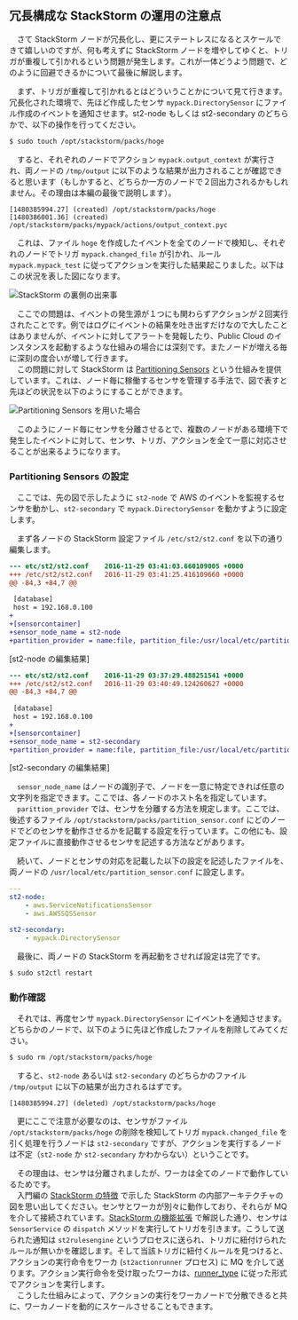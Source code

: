 ## 冗長構成な StackStorm の運用の注意点

　さて StackStorm ノードが冗長化し、更にステートレスになるとスケールできて嬉しいのですが、何も考えずに StackStorm ノードを増やしてゆくと、トリガが重複して引かれるという問題が発生します。これが一体どうよう問題で、どのように回避できるかについて最後に解説します。  

　まず、トリガが重複して引かれるとはどういうことかについて見て行きます。冗長化された環境で、先ほど作成したセンサ `mypack.DirectorySensor` にファイル作成のイベントを通知させます。st2-node もしくは st2-secondary のどちらかで、以下の操作を行ってください。  

```bash
$ sudo touch /opt/stackstorm/packs/hoge
```

　すると、それぞれのノードでアクション `mypack.output_context` が実行され、両ノードの `/tmp/output` に以下のような結果が出力されることが確認できると思います（もしかすると、どちらか一方のノードで２回出力されるかもしれません。その理由は本編の最後で説明します）。  

```
[1480385994.27] (created) /opt/stackstorm/packs/hoge
[1480386001.36] (created) /opt/stackstorm/packs/mypack/actions/output_context.pyc
```

　これは、ファイル `hoge` を作成したイベントを全てのノードで検知し、それぞれのノードでトリガ `mypack.changed_file` が引かれ、ルール `mypack.mypack_test` に従ってアクションを実行した結果起こりました。以下はこの状況を表した図になります。  

![StackStorm の裏側の出来事](p11)

　ここでの問題は、イベントの発生源が１つにも関わらずアクションが２回実行されたことです。例ではログにイベントの結果を吐き出すだけなので大したことはありませんが、イベントに対してアラートを発報したり、Public Cloud のインスタンスを起動するような仕組みの場合には深刻です。またノードが増える毎に深刻の度合いが増して行きます。  
　この問題に対して StackStorm は [Partitioning Sensors](https://docs.stackstorm.com/reference/sensor_partitioning.html) という仕組みを提供しています。これは、ノード毎に稼働するセンサを管理する手法で、図で表すと先ほどの状況を以下のようにすることができます。  

![Partitioning Sensors を用いた場合](p12)

　このようにノード毎にセンサを分離させるとで、複数のノードがある環境下で発生したイベントに対して、センサ、トリガ、アクションを全て一意に対応させることが出来るようになります。  

### Partitioning Sensors の設定
　ここでは、先の図で示したように `st2-node` で AWS のイベントを監視するセンサを動かし、`st2-secondary` で `mypack.DirectorySensor` を動かすように設定します。  

　まず各ノードの StackStorm 設定ファイル `/etc/st2/st2.conf` を以下の通り編集します。  

```diff
--- etc/st2/st2.conf	2016-11-29 03:41:03.660109005 +0000
+++ /etc/st2/st2.conf	2016-11-29 03:41:25.416109660 +0000
@@ -84,3 +84,7 @@
 
 [database]
 host = 192.168.0.100
+
+[sensorcontainer]
+sensor_node_name = st2-node
+partition_provider = name:file, partition_file:/usr/local/etc/partition_sensor.conf
```
[st2-node の編集結果]

```diff
--- etc/st2/st2.conf	2016-11-29 03:37:29.488251541 +0000
+++ /etc/st2/st2.conf	2016-11-29 03:40:49.124260627 +0000
@@ -84,3 +84,7 @@
 
 [database]
 host = 192.168.0.100
+
+[sensorcontainer]
+sensor_node_name = st2-secondary
+partition_provider = name:file, partition_file:/usr/local/etc/partition_sensor.conf
```
[st2-secondary の編集結果]

　`sensor_node_name` はノードの識別子で、ノードを一意に特定できれば任意の文字列を指定できます。ここでは、各ノードのホスト名を指定しています。  
　`parittion_provider` では、センサを分離する方法を規定します。ここでは、後述するファイル `/opt/stackstorm/packs/partition_sensor.conf` にどのノードでどのセンサを動作させるかを記載する設定を行っています。この他にも、設定ファイルに直接動作させるセンサを記述する方法などがあります。  

　続いて、ノードとセンサの対応を記載した以下の設定を記述したファイルを、両ノードの `/usr/local/etc/partition_sensor.conf` に設定します。  

```yaml
---
st2-node:
    - aws.ServiceNotificationsSensor
    - aws.AWSSQSSensor

st2-secondary:
    - mypack.DirectorySensor 
```

　最後に、両ノードの StackStorm を再起動をさせれば設定は完了です。  

```sh
$ sudo st2ctl restart
```

### 動作確認
　それでは、再度センサ `mypack.DirectorySensor` にイベントを通知させます。どちらかのノードで、以下のように先ほど作成したファイルを削除してみてください。  

```bash
$ sudo rm /opt/stackstorm/packs/hoge
```
　すると、`st2-node` あるいは `st2-secondary` のどちらかのファイル `/tmp/output` に以下の結果が出力されるはずです。  
```
[1480385994.27] (deleted) /opt/stackstorm/packs/hoge
```
　更にここで注意が必要なのは、センサがファイル `/opt/stackstorm/packs/hoge` の削除を検知してトリガ `mypack.changed_file` を引く処理を行うノードは `st2-secondary` ですが、アクションを実行するノードは不定（`st2-node` か `st2-secondary` かわからない）ということです。  

　その理由は、センサは分離されましたが、ワーカは全てのノードで動作しているためです。  
　入門編の [StackStorm の特徴]() で示した StackStorm の内部アーキテクチャの図を思い出してください。センサとワーカが別々に動作しており、それらが MQ を介して接続されています。[StackStorm の機能拡張]() で解説した通り、センサは `SensorService` の `dispatch` メソッドを実行してトリガを引きます。こうして送られた通知は `st2rulesengine` というプロセスに送られ、トリガに紐付けられたルールが無いかを確認します。そして当該トリガに紐付くルールを見つけると、アクションの実行命令をワーカ (`st2actionrunner` プロセス) に MQ を介して送ります。アクション実行命令を受け取ったワーカは、[runner_type](https://docs.stackstorm.com/actions.html#available-runners) に従った形式でアクションを実行します。  
　こうした仕組みによって、アクションの実行をワーカノードで分散できると共に、ワーカノードを動的にスケールさせることもできます。  
